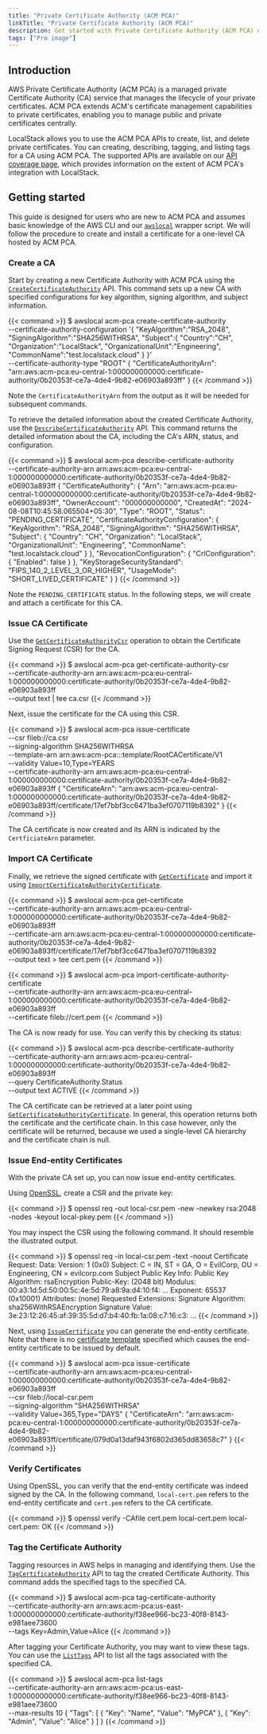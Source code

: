 ```yaml
---
title: "Private Certificate Authority (ACM PCA)"
linkTitle: "Private Certificate Authority (ACM PCA)"
description: Get started with Private Certificate Authority (ACM PCA) on LocalStack
tags: ["Pro image"]
---
```


## Introduction

AWS Private Certificate Authority (ACM PCA) is a managed private Certificate Authority (CA) service that manages the lifecycle of your private certificates.
ACM PCA extends ACM's certificate management capabilities to private certificates, enabling you to manage public and private certificates centrally.

LocalStack allows you to use the ACM PCA APIs to create, list, and delete private certificates.
You can creating, describing, tagging, and listing tags for a CA using ACM PCA.
The supported APIs are available on our [API coverage page](https://docs.localstack.cloud/references/coverage/coverage_acm-pca/), which provides information on the extent of ACM PCA's integration with LocalStack.

## Getting started

This guide is designed for users who are new to ACM PCA and assumes basic knowledge of the AWS CLI and our [`awslocal`](https://github.com/localstack/awscli-local) wrapper script.
We will follow the procedure to create and install a certificate for a one-level CA hosted by ACM PCA.

### Create a CA

Start by creating a new Certificate Authority with ACM PCA using the [`CreateCertificateAuthority`](https://docs.aws.amazon.com/privateca/latest/APIReference/API_CreateCertificateAuthority.html) API.
This command sets up a new CA with specified configurations for key algorithm, signing algorithm, and subject information.

{{< command >}}
$ awslocal acm-pca create-certificate-authority \
     --certificate-authority-configuration '{
        "KeyAlgorithm":"RSA_2048",
        "SigningAlgorithm":"SHA256WITHRSA",
        "Subject":{
            "Country":"CH",
            "Organization":"LocalStack",
            "OrganizationalUnit":"Engineering",
            "CommonName":"test.localstack.cloud"
        }
     }' \
     --certificate-authority-type "ROOT"
<disable-copy>
{
    "CertificateAuthorityArn": "arn:aws:acm-pca:eu-central-1:000000000000:certificate-authority/0b20353f-ce7a-4de4-9b82-e06903a893ff"
}
</disable-copy>
{{< /command >}}

Note the `CertificateAuthorityArn` from the output as it will be needed for subsequent commands.

To retrieve the detailed information about the created Certificate Authority, use the [`DescribeCertificateAuthority`](https://docs.aws.amazon.com/privateca/latest/APIReference/API_DescribeCertificateAuthority.html) API.
This command returns the detailed information about the CA, including the CA's ARN, status, and configuration.

{{< command >}}
$ awslocal acm-pca describe-certificate-authority \
    --certificate-authority-arn arn:aws:acm-pca:eu-central-1:000000000000:certificate-authority/0b20353f-ce7a-4de4-9b82-e06903a893ff
<disable-copy>
{
    "CertificateAuthority": {
        "Arn": "arn:aws:acm-pca:eu-central-1:000000000000:certificate-authority/0b20353f-ce7a-4de4-9b82-e06903a893ff",
        "OwnerAccount": "000000000000",
        "CreatedAt": "2024-08-08T10:45:58.065504+05:30",
        "Type": "ROOT",
        "Status": "PENDING_CERTIFICATE",
        "CertificateAuthorityConfiguration": {
            "KeyAlgorithm": "RSA_2048",
            "SigningAlgorithm": "SHA256WITHRSA",
            "Subject": {
                "Country": "CH",
                "Organization": "LocalStack",
                "OrganizationalUnit": "Engineering",
                "CommonName": "test.localstack.cloud"
            }
        },
        "RevocationConfiguration": {
            "CrlConfiguration": {
                "Enabled": false
            }
        },
        "KeyStorageSecurityStandard": "FIPS_140_2_LEVEL_3_OR_HIGHER",
        "UsageMode": "SHORT_LIVED_CERTIFICATE"
    }
}
</disable-copy>
{{< /command >}}

Note the `PENDING_CERTIFICATE` status.
In the following steps, we will create and attach a certificate for this CA.

### Issue CA Certificate

Use the [`GetCertificateAuthorityCsr`](https://docs.aws.amazon.com/privateca/latest/APIReference/API_GetCertificateAuthorityCsr.html) operation to obtain the Certificate Signing Request (CSR) for the CA.

{{< command >}}
$ awslocal acm-pca get-certificate-authority-csr \
    --certificate-authority-arn arn:aws:acm-pca:eu-central-1:000000000000:certificate-authority/0b20353f-ce7a-4de4-9b82-e06903a893ff \
    --output text | tee ca.csr
{{< /command >}}

Next, issue the certificate for the CA using this CSR.

{{< command >}}
$ awslocal acm-pca issue-certificate \
    --csr fileb://ca.csr \
    --signing-algorithm SHA256WITHRSA \
    --template-arn arn:aws:acm-pca:::template/RootCACertificate/V1 \
    --validity Value=10,Type=YEARS \
    --certificate-authority-arn arn:aws:acm-pca:eu-central-1:000000000000:certificate-authority/0b20353f-ce7a-4de4-9b82-e06903a893ff
<disable-copy>
{
    "CertificateArn": "arn:aws:acm-pca:eu-central-1:000000000000:certificate-authority/0b20353f-ce7a-4de4-9b82-e06903a893ff/certificate/17ef7bbf3cc6471ba3ef0707119b8392"
}
</disable-copy>
{{< /command >}}

The CA certificate is now created and its ARN is indicated by the `CertficiateArn` parameter.

### Import CA Certificate

Finally, we retrieve the signed certificate with [`GetCertificate`](https://docs.aws.amazon.com/privateca/latest/APIReference/API_GetCertificate.html) and import it using [`ImportCertificateAuthorityCertificate`](https://docs.aws.amazon.com/privateca/latest/APIReference/API_ImportCertificateAuthorityCertificate.html).

{{< command >}}
$ awslocal acm-pca get-certificate \
    --certificate-authority-arn arn:aws:acm-pca:eu-central-1:000000000000:certificate-authority/0b20353f-ce7a-4de4-9b82-e06903a893ff \
    --certificate-arn arn:aws:acm-pca:eu-central-1:000000000000:certificate-authority/0b20353f-ce7a-4de4-9b82-e06903a893ff/certificate/17ef7bbf3cc6471ba3ef0707119b8392 \
    --output text > tee cert.pem
{{< /command >}}

{{< command >}}
$ awslocal acm-pca import-certificate-authority-certificate \
     --certificate-authority-arn arn:aws:acm-pca:eu-central-1:000000000000:certificate-authority/0b20353f-ce7a-4de4-9b82-e06903a893ff \
     --certificate fileb://cert.pem
{{< /command >}}

The CA is now ready for use.
You can verify this by checking its status:

{{< command >}}
$ awslocal acm-pca describe-certificate-authority \
    --certificate-authority-arn arn:aws:acm-pca:eu-central-1:000000000000:certificate-authority/0b20353f-ce7a-4de4-9b82-e06903a893ff \
    --query CertificateAuthority.Status \
    --output text
<disable-copy>
ACTIVE
</disable-copy>
{{< /command >}}

The CA certificate can be retrieved at a later point using [`GetCertificateAuthorityCertificate`](https://docs.aws.amazon.com/privateca/latest/APIReference/API_GetCertificateAuthorityCertificate.html).
In general, this operation returns both the certificate and the certificate chain.
In this case however, only the certificate will be returned, because we used a single-level CA hierarchy and the certificate chain is null.

### Issue End-entity Certificates

With the private CA set up, you can now issue end-entity certificates.

Using [OpenSSL](https://openssl-library.org/), create a CSR and the private key:

{{< command >}}
$ openssl req -out local-csr.pem -new -newkey rsa:2048 -nodes -keyout local-pkey.pem
{{< /command >}}

You may inspect the CSR using the following command.
It should resemble the illustrated output.

{{< command >}}
$ openssl req -in local-csr.pem -text -noout
<disable-copy>
Certificate Request:
    Data:
        Version: 1 (0x0)
        Subject: C = IN, ST = GA, O = EvilCorp, OU = Engineering, CN = evilcorp.com
        Subject Public Key Info:
            Public Key Algorithm: rsaEncryption
                Public-Key: (2048 bit)
                Modulus:
                    00:a3:1d:5d:50:00:5c:4e:5d:79:a8:9a:d4:10:f4:
                    ...
                Exponent: 65537 (0x10001)
        Attributes:
            (none)
            Requested Extensions:
    Signature Algorithm: sha256WithRSAEncryption
    Signature Value:
        3e:23:12:26:45:af:39:35:5d:d7:b4:40:fb:1a:08:c7:16:c3:
        ...
</disable-copy>
{{< /command >}}

Next, using [`IssueCertificate`](https://docs.aws.amazon.com/privateca/latest/APIReference/API_IssueCertificate.html) you can generate the end-entity certificate.
Note that there is no [certificate template](https://docs.aws.amazon.com/privateca/latest/userguide/UsingTemplates.html) specified which causes the end-entity certificate to be issued by default.

{{< command >}}
$ awslocal acm-pca issue-certificate \
      --certificate-authority-arn arn:aws:acm-pca:eu-central-1:000000000000:certificate-authority/0b20353f-ce7a-4de4-9b82-e06903a893ff \
      --csr fileb://local-csr.pem \
      --signing-algorithm "SHA256WITHRSA" \
      --validity Value=365,Type="DAYS"
<disable-copy>
{
    "CertificateArn": "arn:aws:acm-pca:eu-central-1:000000000000:certificate-authority/0b20353f-ce7a-4de4-9b82-e06903a893ff/certificate/079d0a13daf943f6802d365dd83658c7"
}
</disable-copy>
{{< /command >}}

### Verify Certificates

Using OpenSSL, you can verify that the end-entity certificate was indeed signed by the CA.
In the following command, `local-cert.pem` refers to the end-entity certificate and `cert.pem` refers to the CA certificate.

{{< command >}}
$ openssl verify -CAfile cert.pem local-cert.pem 
local-cert.pem: OK
{{< /command >}}

### Tag the Certificate Authority

Tagging resources in AWS helps in managing and identifying them.
Use the [`TagCertificateAuthority`](https://docs.aws.amazon.com/privateca/latest/APIReference/API_TagCertificateAuthority.html) API to tag the created Certificate Authority.
This command adds the specified tags to the specified CA.

{{< command >}}
$ awslocal acm-pca tag-certificate-authority \
    --certificate-authority-arn arn:aws:acm-pca:us-east-1:000000000000:certificate-authority/f38ee966-bc23-40f8-8143-e981aee73600 \
    --tags Key=Admin,Value=Alice
{{< /command >}}

After tagging your Certificate Authority, you may want to view these tags.
You can use the [`ListTags`](https://docs.aws.amazon.com/privateca/latest/APIReference/API_ListTags.html) API to list all the tags associated with the specified CA.

{{< command >}}
$ awslocal acm-pca list-tags \
    --certificate-authority-arn arn:aws:acm-pca:us-east-1:000000000000:certificate-authority/f38ee966-bc23-40f8-8143-e981aee73600 \
    --max-results 10
<disable-copy>
{
    "Tags": [
        {
            "Key": "Name",
            "Value": "MyPCA"
        },
        {
            "Key": "Admin",
            "Value": "Alice"
        }
    ]
}
</disable-copy>
{{< /command >}}
